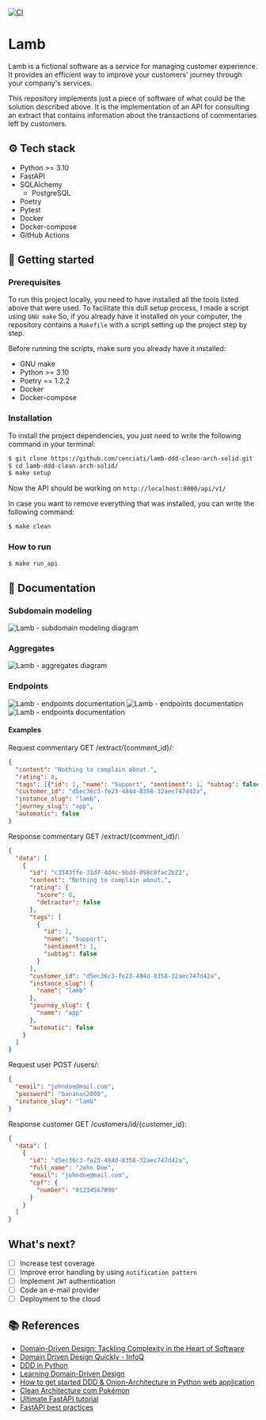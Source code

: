 [![CI](https://github.com/cenciati/lamb-ddd-clean-arch-solid/actions/workflows/ci.yaml/badge.svg)](https://github.com/cenciati/lamb-ddd-clean-arch-solid/actions/workflows/ci.yaml)
# Lamb
Lamb is a fictional software as a service for managing customer experience. It provides an efficient way to improve your customers' journey through your company's services.

This repository implements just a piece of software of what could be the solution described above. It is the implementation of an API for consulting an extract that contains information about the transactions of commentaries left by customers.

## ⚙️ Tech stack
- Python >= 3.10
- FastAPI
- SQLAlchemy
    - PostgreSQL
- Poetry
- Pytest
- Docker
- Docker-compose
- GitHub Actions

## 🚀 Getting started
### Prerequisites
To run this project locally, you need to have installed all the tools listed above that were used. To facilitate this dull setup process, I made a script using `GNU make` So, if you already have it installed on your computer, the repository contains a `Makefile` with a script setting up the project step by step.

Before running the scripts, make sure you already have it installed:
- GNU make
- Python >= 3.10
- Poetry == 1.2.2
- Docker
- Docker-compose

### Installation
To install the project dependencies, you just need to write the following command in your terminal:
```bash
$ git clone https://github.com/cenciati/lamb-ddd-clean-arch-solid.git
$ cd lamb-ddd-clean-arch-solid/
$ make setup
```

Now the API should be working on `http://localhost:8000/api/v1/`

In case you want to remove everything that was installed, you can write the following command:
```bash
$ make clean
```

### How to run
```bash
$ make run_api
```

## 📄 Documentation
### Subdomain modeling
![Lamb - subdomain modeling diagram](./docs/subdomain_modeling.jpg)

### Aggregates
![Lamb - aggregates diagram](./docs/aggregates.jpg)

### Endpoints
![Lamb - endpoints documentation](./docs/extract_route.png)
![Lamb - endpoints documentation](./docs/customer_route.png)
![Lamb - endpoints documentation](./docs/user_route.png)

#### Examples
Request commentary GET /extract/{comment_id}/:
```json
{
  "content": "Nothing to complain about.",
  "rating": 8,
  "tags": [{"id": 1, "name": "Support", "sentiment": 1, "subtag": false}],
  "customer_id": "d5ec36c3-fe23-484d-8358-32aec747d42a",
  "instance_slug": "lamb",
  "journey_slug": "app",
  "automatic": false
}
```

Response commentary GET /extract/{comment_id}/:
```json
{
  "data": [
    {
      "id": "c3543ffe-31d7-4d4c-9bdd-098c0fac2b22",
      "content": "Nothing to complain about.",
      "rating": {
        "score": 8,
        "detractor": false
      },
      "tags": [
        {
          "id": 1,
          "name": "Support",
          "sentiment": 1,
          "subtag": false
        }
      ],
      "customer_id": "d5ec36c3-fe23-484d-8358-32aec747d42a",
      "instance_slug": {
        "name": "lamb"
      },
      "journey_slug": {
        "name": "app"
      },
      "automatic": false
    }
  ]
}
```

Request user POST /users/:
```json
{
  "email": "johndoe@mail.com",
  "password": "bananas2000",
  "instance_slug": "lamb"
}
```

Response customer GET /customers/id/{customer_id}:
```json
{
  "data": [
    {
      "id": "d5ec36c3-fe23-484d-8358-32aec747d42a",
      "full_name": "John Doe",
      "email": "johndoe@mail.com",
      "cpf": {
        "number": "01234567890"
      }
    }
  ]
}
```

## What's next?
- [ ] Increase test coverage
- [ ] Improve error handling by using `notification pattern`
- [ ] Implement `JWT` authentication
- [ ] Code an e-mail provider
- [ ] Deployment to the cloud

## 📚 References
- [Domain-Driven Design: Tackling Complexity in the Heart of Software](https://www.amazon.com.br/Domain-Driven-Design-Tackling-Complexity-Software/dp/0321125215)
- [Domain Driven Design Quickly - InfoQ](https://www.infoq.com/minibooks/domain-driven-design-quickly/)
- [DDD in Python](https://dddinpython.com/)
- [Learning Domain-Driven Design](https://www.amazon.com.br/Learning-Domain-Driven-Design-Aligning-Architecture/dp/1098100131)
- [How to get started DDD & Onion-Architecture in Python web application](https://iktakahiro.dev/python-ddd-onion-architecture)
- [Clean Architecture com Pokémon](https://github.com/dersonsena/clean-arch-pokemon)
- [Ultimate FastAPI tutorial](https://github.com/ChristopherGS/ultimate-fastapi-tutorial)
- [FastAPI best practices](https://github.com/zhanymkanov/fastapi-best-practices)